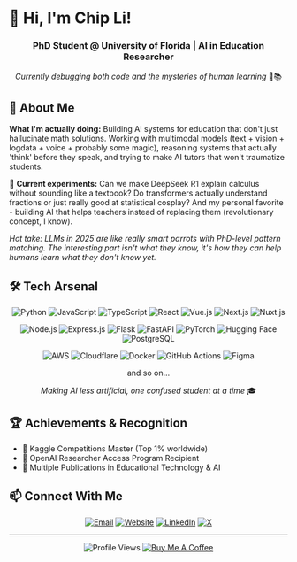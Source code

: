 # 👋 Hi, I'm Chip Li! 

<div align="center">

### PhD Student @ University of Florida | AI in Education Researcher
*Currently debugging both code and the mysteries of human learning* 🤖📚

</div>

## 🧠 About Me

**What I'm actually doing:** Building AI systems for education that don't just hallucinate math solutions. Working with multimodal models (text + vision + logdata + voice + probably some magic), reasoning systems that actually 'think' before they speak, and trying to make AI tutors that won't traumatize students.

🔬 **Current experiments:** Can we make DeepSeek R1 explain calculus without sounding like a textbook? Do transformers actually understand fractions or just really good at statistical cosplay? And my personal favorite - building AI that helps teachers instead of replacing them (revolutionary concept, I know).

*Hot take: LLMs in 2025 are like really smart parrots with PhD-level pattern matching. The interesting part isn't what they know, it's how they can help humans learn what they don't know yet.*

## 🛠️ Tech Arsenal

<div align="center">

![Python](https://img.shields.io/badge/Python-3776AB?style=flat-square&logo=python&logoColor=white)
![JavaScript](https://img.shields.io/badge/JavaScript-F7DF1E?style=flat-square&logo=javascript&logoColor=black)
![TypeScript](https://img.shields.io/badge/TypeScript-007ACC?style=flat-square&logo=typescript&logoColor=white)
![React](https://img.shields.io/badge/React-20232A?style=flat-square&logo=react&logoColor=61DAFB)
![Vue.js](https://img.shields.io/badge/Vue.js-35495E?style=flat-square&logo=vue.js&logoColor=4FC08D)
![Next.js](https://img.shields.io/badge/Next.js-000000?style=flat-square&logo=next.js&logoColor=white)
![Nuxt.js](https://img.shields.io/badge/Nuxt.js-00DC82?style=flat-square&logo=nuxt.js&logoColor=white)

![Node.js](https://img.shields.io/badge/Node.js-43853D?style=flat-square&logo=node.js&logoColor=white)
![Express.js](https://img.shields.io/badge/Express.js-404D59?style=flat-square&logo=express&logoColor=white)
![Flask](https://img.shields.io/badge/Flask-000000?style=flat-square&logo=flask&logoColor=white)
![FastAPI](https://img.shields.io/badge/FastAPI-009688?style=flat-square&logo=fastapi&logoColor=white)
![PyTorch](https://img.shields.io/badge/PyTorch-%23EE4C2C.svg?style=flat-square&logo=PyTorch&logoColor=white)
![Hugging Face](https://img.shields.io/badge/🤗%20Hugging%20Face-FFD21E?style=flat-square&logoColor=black)
![PostgreSQL](https://img.shields.io/badge/PostgreSQL-316192?style=flat-square&logo=postgresql&logoColor=white)

![AWS](https://img.shields.io/badge/Amazon%20AWS-232F3E?style=flat-square&logo=amazonaws&logoColor=white)
![Cloudflare](https://img.shields.io/badge/Cloudflare-F38020?style=flat-square&logo=cloudflare&logoColor=white)
![Docker](https://img.shields.io/badge/Docker-2496ED?style=flat-square&logo=docker&logoColor=white)
![GitHub Actions](https://img.shields.io/badge/GitHub_Actions-2088FF?style=flat-square&logo=github-actions&logoColor=white)
![Figma](https://img.shields.io/badge/Figma-F24E1E?style=flat-square&logo=figma&logoColor=white)

and so on...

*Making AI less artificial, one confused student at a time* 🎓

</div>


## 🏆 Achievements & Recognition
- 🥇 Kaggle Competitions Master (Top 1% worldwide)
- 🏅 OpenAI Researcher Access Program Recipient
- 🌟 Multiple Publications in Educational Technology & AI

## 📫 Connect With Me

<div align="center">
  
[![Email](https://img.shields.io/badge/Email-D14836?style=for-the-badge&logo=gmail&logoColor=white)](mailto:hli3@ufl.edu)
[![Website](https://img.shields.io/badge/Website-4285F4?style=for-the-badge&logo=google-chrome&logoColor=white)](https://www.hongmingli.com/)
[![LinkedIn](https://img.shields.io/badge/LinkedIn-0077B5?style=for-the-badge&logo=linkedin&logoColor=white)](https://www.linkedin.com/in/chipli)
[![X](https://img.shields.io/badge/X-000000?style=for-the-badge&logo=x&logoColor=white)](https://X.com/hichipli)

</div>

---
<div align="center">
  
![Profile Views](https://komarev.com/ghpvc/?username=hichipli&color=brightgreen&style=flat-square)
[![Buy Me A Coffee](https://img.shields.io/badge/Buy%20Me%20a%20Coffee-ffdd00?style=flat-square&logo=buy-me-a-coffee&logoColor=black)](https://buymeacoffee.com/hichipli)

</div>
